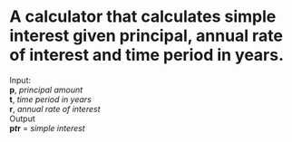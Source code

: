 # A calculator that calculates simple interest given principal, annual rate of interest and time period in years.
Input:\
   **p**, _principal amount_\
   **t**, _time period in years_\
   **r**, _annual rate of interest_\
Output\
   **p*t*r** = _simple interest_

